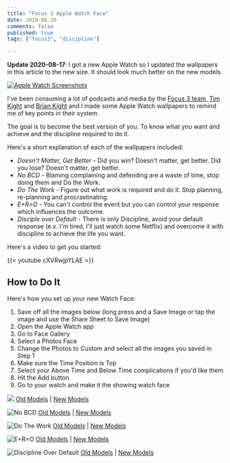 ```yaml
---
title: "Focus 3 Apple Watch Face"
date: 2018-06-28
comments: false
published: true
tags: ["focus3", "discipline"]

---
```


**Update 2020-08-17**: I got a new Apple Watch so I updated the wallpapers in this article to the new size. It should look much better on the new models.

[![Apple Watch Screenshots](/focus3-apple-watch-face/focus3-apple-watch-face.gif)](/focus3-apple-watch-face/focus3-apple-watch-face.gif)

I've been consuming a lot of podcasts and media by the [Focus 3 team](http://focus3.com), [Tim Kight](https://twitter.com/timothykight) and [Brian Kight](https://twitter.com/tbriankight) and I made some Apple Watch wallpapers to remind me of key points in their system.

The goal is to become the best version of you. To know what you want and achieve and the discipline required to do it.

Here's a short explanation of each of the wallpapers included:

- _Doesn't Matter, Get Better_ - Did you win? Doesn't matter, get better. Did you lose? Doesn't matter, get better.
- _No BCD_ - Blaming complaining and defending are a waste of time, stop doing them and Do the Work.
- _Do The Work_ - Figure out what work is required and do it. Stop planning, re-planning and procrastinating.
- _E+R=O_ - You can't control the event but you can control your response which influences the outcome. 
- _Disciple over Default_ - There is only Discipline, avoid your default response (e.x. I'm tired, I'll just watch some Netflix) and overcome it with discipline to achieve the life you want.

Here's a video to get you started:

{{< youtube cXVRwjpYLAE >}}


## How to Do It


Here's how you set up your new Watch Face:

1. Save off all the images below (long press and a Save Image or tap the image and use the Share Sheet to Save Image)
2. Open the Apple Watch app
3. Go to Face Gallery
4. Select a Photos Face
5. Change the Photos to Custom and select all the images you saved in Step 1
6. Make sure the Time Position is Top
7. Select your Above Time and Below Time complications if you'd like them
8. Hit the Add button
9. Go to your watch and make it the showing watch face


![](/focus3-apple-watch-face/dmgb.png)
[Old Models](/focus3-apple-watch-face/dmgb.png) | 
[New Models](/focus3-apple-watch-face/dmgb_new.jpg)

![No BCD](/focus3-apple-watch-face/no_bcd.png)
[Old Models](/focus3-apple-watch-face/no_bcd.png) | 
[New Models](/focus3-apple-watch-face/no_bcd_new.jpg)

![Do The Work](/focus3-apple-watch-face/do_the_work.png)
[Old Models](/focus3-apple-watch-face/do_the_work.png) | 
[New Models](/focus3-apple-watch-face/do_the_work_new.jpg)


![E+R=O](/focus3-apple-watch-face/eplusrequalso.png)
[Old Models](/focus3-apple-watch-face/eplusrequalso.png) | 
[New Models](/focus3-apple-watch-face/eplusrequalso_new.jpg)


![Discipline Over Default](/focus3-apple-watch-face/discipline_default.png)
[Old Models](/focus3-apple-watch-face/discipline_default.png) | 
[New Models](/focus3-apple-watch-face/discipline_default_new.jpg)


